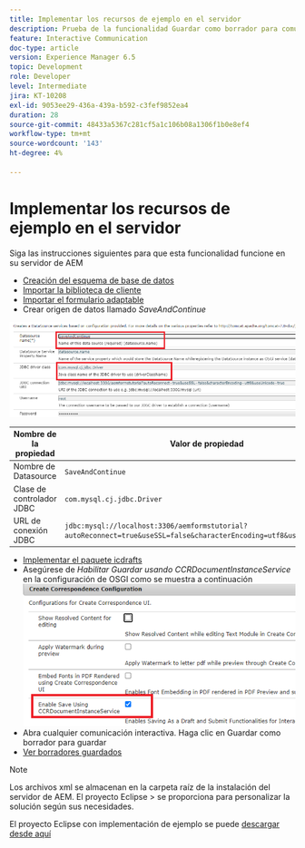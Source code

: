 ```yaml
---
title: Implementar los recursos de ejemplo en el servidor
description: Prueba de la funcionalidad Guardar como borrador para comunicaciones interactivas
feature: Interactive Communication
doc-type: article
version: Experience Manager 6.5
topic: Development
role: Developer
level: Intermediate
jira: KT-10208
exl-id: 9053ee29-436a-439a-b592-c3fef9852ea4
duration: 28
source-git-commit: 48433a5367c281cf5a1c106b08a1306f1b0e8ef4
workflow-type: tm+mt
source-wordcount: '143'
ht-degree: 4%

---
```


# Implementar los recursos de ejemplo en el servidor

Siga las instrucciones siguientes para que esta funcionalidad funcione en su servidor de AEM

* [Creación del esquema de base de datos](assets/icdrafts.sql)
* [Importar la biblioteca de cliente](assets/icdrafts.zip)
* [Importar el formulario adaptable](assets/SavedDraftsAdaptiveForm.zip)
* Crear origen de datos llamado _SaveAndContinue_

![Crear Source de datos](assets/data-source.png)

| Nombre de la propiedad | Valor de propiedad |
|---|---|
| Nombre de Datasource | `SaveAndContinue` |
| Clase de controlador JDBC | `com.mysql.cj.jdbc.Driver` |
| URL de conexión JDBC | `jdbc:mysql://localhost:3306/aemformstutorial?autoReconnect=true&useSSL=false&characterEncoding=utf8&useUnicode=true` |

* [Implementar el paquete icdrafts](assets/icdrafts.icdrafts.core-1.0-SNAPSHOT.jar)
* Asegúrese de _Habilitar Guardar usando CCRDocumentInstanceService_ en la configuración de OSGI como se muestra a continuación
  ![Habilitar borradores](assets/enable-drafts.png)
* Abra cualquier comunicación interactiva. Haga clic en Guardar como borrador para guardar
* [Ver borradores guardados](http://localhost:4502/content/dam/formsanddocuments/saveddrafts/jcr:content?wcmmode=disabled)

>[!NOTE]
>Los archivos xml se almacenan en la carpeta raíz de la instalación del servidor de AEM. El proyecto Eclipse > se proporciona para personalizar la solución según sus necesidades.

El proyecto Eclipse con implementación de ejemplo se puede [descargar desde aquí](assets/icdrafts-eclipse-project.zip)
